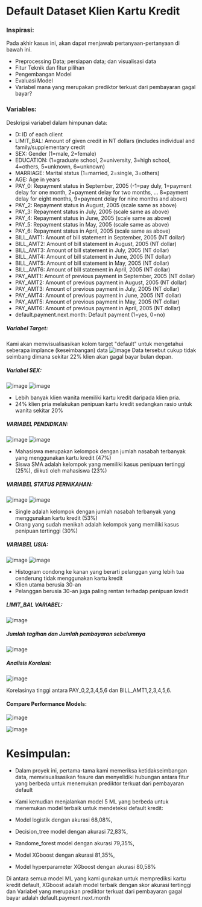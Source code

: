 # Default Dataset Klien Kartu Kredit


### Inspirasi:
Pada akhir kasus ini, akan dapat menjawab pertanyaan-pertanyaan di bawah ini.

- Preprocessing Data; persiapan data; dan visualisasi data
- Fitur Teknik dan fitur pilihan
- Pengembangan Model
- Evaluasi Model
- Variabel mana yang merupakan prediktor terkuat dari pembayaran gagal bayar?

### Variables:
Deskripsi variabel dalam himpunan data:

- D: ID of each client
- LIMIT_BAL: Amount of given credit in NT dollars (includes individual and family/supplementary credit
- SEX: Gender (1=male, 2=female)
- EDUCATION: (1=graduate school, 2=university, 3=high school, 4=others, 5=unknown, 6=unknown)
- MARRIAGE: Marital status (1=married, 2=single, 3=others)
- AGE: Age in years
- PAY_0: Repayment status in September, 2005 (-1=pay duly, 1=payment delay for one month, 2=payment delay for two months, ... 8=payment delay for eight months, 9=payment delay for nine months and above)
- PAY_2: Repayment status in August, 2005 (scale same as above)
- PAY_3: Repayment status in July, 2005 (scale same as above)
- PAY_4: Repayment status in June, 2005 (scale same as above)
- PAY_5: Repayment status in May, 2005 (scale same as above)
- PAY_6: Repayment status in April, 2005 (scale same as above)
- BILL_AMT1: Amount of bill statement in September, 2005 (NT dollar)
- BILL_AMT2: Amount of bill statement in August, 2005 (NT dollar)
- BILL_AMT3: Amount of bill statement in July, 2005 (NT dollar)
- BILL_AMT4: Amount of bill statement in June, 2005 (NT dollar)
- BILL_AMT5: Amount of bill statement in May, 2005 (NT dollar)
- BILL_AMT6: Amount of bill statement in April, 2005 (NT dollar)
- PAY_AMT1: Amount of previous payment in September, 2005 (NT dollar)
- PAY_AMT2: Amount of previous payment in August, 2005 (NT dollar)
- PAY_AMT3: Amount of previous payment in July, 2005 (NT dollar)
- PAY_AMT4: Amount of previous payment in June, 2005 (NT dollar)
- PAY_AMT5: Amount of previous payment in May, 2005 (NT dollar)
- PAY_AMT6: Amount of previous payment in April, 2005 (NT dollar)
- default.payment.next.month: Default payment (1=yes, 0=no)


##### Variabel Target:

Kami akan memvisualisasikan kolom target "default" untuk mengetahui seberapa implance (keseimbangan) data
![image](https://github.com/JuanFakhri/Default_Dataset_Klien_Kartu_Kredit/assets/61308533/24969671-b117-4d92-a033-c4e7bc09d983)
Data tersebut cukup tidak seimbang dimana sekitar 22% klien akan gagal bayar bulan depan.

##### Variabel SEX:
![image](https://github.com/JuanFakhri/Default_Dataset_Klien_Kartu_Kredit/assets/61308533/fc30c9da-2731-4348-b8a0-d1efee0675ff)
![image](https://github.com/JuanFakhri/Default_Dataset_Klien_Kartu_Kredit/assets/61308533/dfdcfeb4-fa7a-40be-92df-e69a25c2e0ca)

- Lebih banyak klien wanita memiliki kartu kredit daripada klien pria.
- 24% klien pria melakukan penipuan kartu kredit sedangkan rasio untuk wanita sekitar 20%

##### VARIABEL PENDIDIKAN:
![image](https://github.com/JuanFakhri/Default_Dataset_Klien_Kartu_Kredit/assets/61308533/8def1da7-73d7-40d8-a518-b98781719d31)
![image](https://github.com/JuanFakhri/Default_Dataset_Klien_Kartu_Kredit/assets/61308533/e82fc39a-be16-44ae-9166-a866ce67adb3)

- Mahasiswa merupakan kelompok dengan jumlah nasabah terbanyak yang menggunakan kartu kredit (47%)
- Siswa SMA adalah kelompok yang memiliki kasus penipuan tertinggi (25%), diikuti oleh mahasiswa (23%)

##### VARIABEL STATUS PERNIKAHAN:
![image](https://github.com/JuanFakhri/Default_Dataset_Klien_Kartu_Kredit/assets/61308533/e834ab62-9fea-4ffe-96ff-899002db9abd)
![image](https://github.com/JuanFakhri/Default_Dataset_Klien_Kartu_Kredit/assets/61308533/9b60b488-09df-4cc1-8ba5-e1bd33e10d22)

- Single adalah kelompok dengan jumlah nasabah terbanyak yang menggunakan kartu kredit (53%)
- Orang yang sudah menikah adalah kelompok yang memiliki kasus penipuan tertinggi (30%)

##### VARIABEL USIA:
![image](https://github.com/JuanFakhri/Default_Dataset_Klien_Kartu_Kredit/assets/61308533/5bf87b78-51c1-4956-aa6c-958e3864b91c)
![image](https://github.com/JuanFakhri/Default_Dataset_Klien_Kartu_Kredit/assets/61308533/4dcefa22-8112-4584-a811-e7c0f1cce77f)
- Histogram condong ke kanan yang berarti pelanggan yang lebih tua cenderung tidak menggunakan kartu kredit
- Klien utama berusia 30-an
- Pelanggan berusia 30-an juga paling rentan terhadap penipuan kredit

##### LIMIT_BAL VARIABEL:
![image](https://github.com/JuanFakhri/Default_Dataset_Klien_Kartu_Kredit/assets/61308533/89d5f4f4-3bac-43a9-988c-0dec25b6a4c3)

##### Jumlah tagihan dan Jumlah pembayaran sebelumnya
![image](https://github.com/JuanFakhri/Default_Dataset_Klien_Kartu_Kredit/assets/61308533/3d78cc9e-45f5-414a-973f-7d8bf9903a6c)

##### Analisis Korelasi:
![image](https://github.com/JuanFakhri/Default_Dataset_Klien_Kartu_Kredit/assets/61308533/7451d943-3ef2-4a05-956d-c3fa437a3f33)

Korelasinya tinggi antara PAY_0,2,3,4,5,6 dan BILL_AMT1,2,3,4,5,6.

#### Compare Performance Models:

![image](https://github.com/JuanFakhri/Default_Dataset_Klien_Kartu_Kredit/assets/61308533/fda630d0-8e44-469f-b356-61348bde3595)

![image](https://github.com/JuanFakhri/Default_Dataset_Klien_Kartu_Kredit/assets/61308533/e3459f81-7d1a-4428-8f96-3df7a5479cd7)

# Kesimpulan:

- Dalam proyek ini, pertama-tama kami memeriksa ketidakseimbangan data, memvisualisasikan feaure dan menyelidiki hubungan antara fitur yang berbeda untuk menemukan prediktor terkuat dari pembayaran default

- Kami kemudian menjalankan model 5 ML yang berbeda untuk menemukan model terbaik untuk mendeteksi default kredit:
- Model logistik dengan akurasi 68,08%,

- Decision_tree model dengan akurasi 72,83%,
- Randome_forest model dengan akurasi 79,35%,
- Model XGboost dengan akurasi 81,35%,
- Model hyperparameter XGboost dengan akurasi 80,58%

Di antara semua model ML yang kami gunakan untuk memprediksi kartu kredit default, XGboost adalah model terbaik dengan skor akurasi tertinggi dan Variabel yang merupakan prediktor terkuat dari pembayaran gagal bayar adalah default.payment.next.month 

